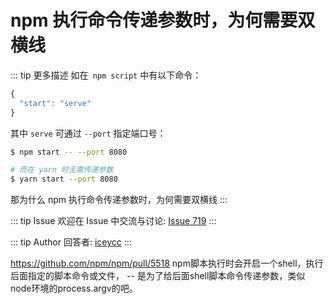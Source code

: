 # npm 执行命令传递参数时，为何需要双横线

::: tip 更多描述 
 如在` npm script` 中有以下命令：

``` js
{
  "start": "serve"
}
```

其中 `serve` 可通过 `--port` 指定端口号：

``` bash
$ npm start -- --port 8080

# 而在 yarn 时无需传递参数
$ yarn start --port 8080
```

那为什么 npm 执行命令传递参数时，为何需要双横线 
::: 

::: tip Issue 
 欢迎在 Issue 中交流与讨论: [Issue 719](https://github.com/shfshanyue/Daily-Question/issues/719) 
:::

::: tip Author 
回答者: [iceycc](https://github.com/iceycc) 
:::

https://github.com/npm/npm/pull/5518
npm脚本执行时会开启一个shell，执行后面指定的脚本命令或文件， -- 是为了给后面shell脚本命令传递参数，类似node环境的process.argv的吧。